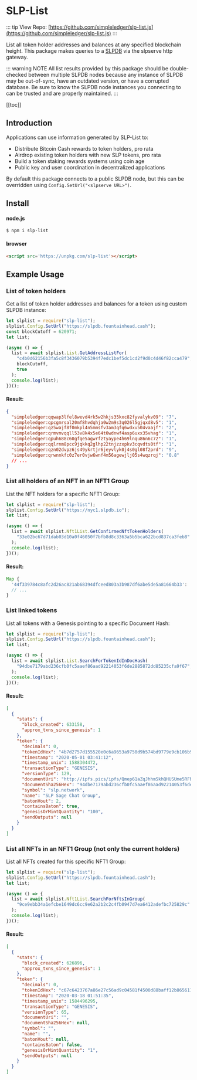 # SLP-List

::: tip View Repo:
[https://github.com/simpleledger/slp-list.js](https://github.com/simpleledger/slp-list.js)
:::

List all token holder addresses and balances at any specified blockchain height.  This package makes queries to a [SLPDB](https://github.com/simpleledger/SLPDB) via the slpserve http gateway.

::: warning NOTE
All list results provided by this package should be double-checked between multiple SLPDB nodes because any instance of SLPDB may be out-of-sync, have an outdated version, or have a corrupted database.  Be sure to know the SLPDB node instances you connecting to can be trusted and are properly maintained.
:::

[[toc]]

## Introduction

Applications can use information generated by SLP-List to:

* Distribute Bitcoin Cash rewards to token holders, pro rata
* Airdrop existing token holders with new SLP tokens, pro rata
* Build a token staking rewards systems using coin age
* Public key and user coordination in decentralized applications

By default this package connects to a public SLPDB node, but this can be overridden using `Config.SetUrl("<slpserve URL>")`.

## Install 

#### node.js

```
$ npm i slp-list
```

#### browser

```html
<script src='https://unpkg.com/slp-list'></script>
```

## Example Usage

### List of token holders

Get a list of token holder addresses and balances for a token using custom SLPDB instance:

```ts
let slplist = require("slp-list");
slplist.Config.SetUrl("https://slpdb.fountainhead.cash");
const blockCutoff = 620971;
let list;

(async () => {
  list = await slplist.List.GetAddressListFor(
    "c4b0d62156b3fa5c8f3436079b5394f7edc1bef5dc1cd2f9d0c4d46f82cca479",
    blockCutoff,
    true
  );
  console.log(list);
})();
```

#### Result:

```json
{
  "simpleledger:qqwap3lfel8wevd4rk5w2hkjs35kxc82fyvalykv09": "7",
  "simpleledger:qpcgmrsal20mf8hvdqhja0w2m9s3q026l5gjqxd8v5": "1",
  "simpleledger:qz5wajf8f0mkpl4n5mmsfv3am3qfq6wdxu504vaajf": "2",
  "simpleledger:qrmvmvqqll53v8k4x5e64t0wdnwf4asp6uxx35vhag": "1",
  "simpleledger:qpuh688c60gfqe5agwrfztyaype4h69lnqu86n6c72": "1",
  "simpleledger:qqlrnm8pcc9jqkkq2glhp22tnjzzxpkv3cqvdts0tf": "1",
  "simpleledger:qzn02dvpz6js49ykrtjr6jeyvlyk0j4s0gl08f2prd": "9",
  "simpleledger:qrwnnkfc0z7er0vjw6wnf4m56agewjlj05s4wqzrqj": "0.8"
  // ...
}
```

### List all holders of an NFT in an NFT1 Group

List the NFT holders for a specific NFT1 Group:

```ts
let slplist = require("slp-list");
slplist.Config.SetUrl("https://nyc1.slpdb.io");
let list;

(async () => {
  list = await slplist.Nft1List.GetConfirmedNftTokenHolders(
    "33e02bc67d71dab03d10a0f46050f7bfb8d8c3363a5b5bca622bcd837ca3feb8"
  );
  console.log(list);
})();
```

#### Result:

```js
Map {
  '44f339784c8afc2d26ac821ab68394dfceed803a3b987df6abe5de5a81664b33': 'simpleledger:qqzjzzlmx8h3hum3drsuk894jnf8r909ku4lankkg5',
  // ...
}
```

### List linked tokens

List all tokens with a Genesis pointing to a specific Document Hash:

```ts
let slplist = require("slp-list");
slplist.Config.SetUrl("https://slpdb.fountainhead.cash");
let list;

(async () => {
  list = await slplist.List.SearchForTokenIdInDocHash(
    "94dbe7179abd236cfb0fc5aaef86aad92214053f6de2885872dd85235cfa9f67",
  );
  console.log(list);
})();
```

#### Result:

```json
[
  {
    "stats": {
      "block_created": 633158,
      "approx_txns_since_genesis": 1
    },
    "token": {
      "decimals": 0,
      "tokenIdHex": "4b7d2757d155520e0c6a9653a9750d9b574bd9779e9cb106b9d7c1ac22226260",
      "timestamp": "2020-05-01 03:41:12",
      "timestamp_unix": 1588304472,
      "transactionType": "GENESIS",
      "versionType": 129,
      "documentUri": "http://ipfs.pics/ipfs/Qmep61aZqJhhmSkhQHUSUme5RFbi8ZfccxXC1TyjKHcEig",
      "documentSha256Hex": "94dbe7179abd236cfb0fc5aaef86aad92214053f6de2885872dd85235cfa9f67",
      "symbol": "slp.network",
      "name": "SLP Sage Chat Group",
      "batonVout": 2,
      "containsBaton": true,
      "genesisOrMintQuantity": "100",
      "sendOutputs": null
    }
  }
]
```

### List all NFTs in an NFT1 Group (not only the current holders)

List all NFTs created for this specific NFT1 Group:

```ts
let slplist = require("slp-list");
slplist.Config.SetUrl("https://slpdb.fountainhead.cash");
let list;

(async () => {
  list = await slplist.Nft1List.SearchForNftsInGroup(
    "9ce9ebb34a1efcbe1649dc6cc9e62a2b2c2c4fb0947d7ea6412adefbc725829c"
  );
  console.log(list);
})();
```

#### Result:

```json
[
  {
    "stats": {
      "block_created": 626896,
      "approx_txns_since_genesis": 1
    },
    "token": {
      "decimals": 0,
      "tokenIdHex": "c67c6423767a86e27c56ad9c04581f4500d88baff12b865611a39602f449b465",
      "timestamp": "2020-03-18 01:51:35",
      "timestamp_unix": 1584496295,
      "transactionType": "GENESIS",
      "versionType": 65,
      "documentUri": "",
      "documentSha256Hex": null,
      "symbol": "",
      "name": "",
      "batonVout": null,
      "containsBaton": false,
      "genesisOrMintQuantity": "1",
      "sendOutputs": null
    }
  }
]
```
